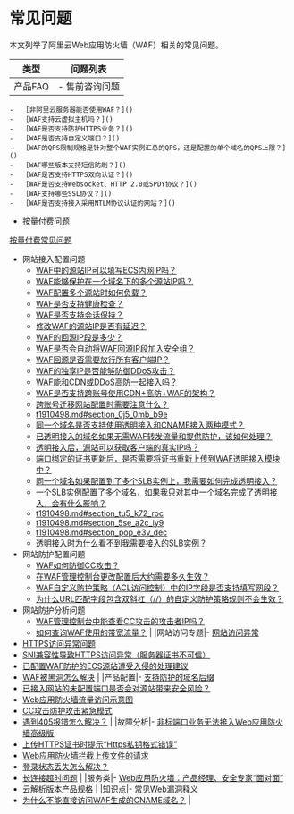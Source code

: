 # 常见问题

本文列举了阿里云Web应用防火墙（WAF）相关的常见问题。

|类型|问题列表|
|--|----|
|产品FAQ|-   售前咨询问题
    -   [非阿里云服务器能否使用WAF？]()
    -   [WAF支持云虚拟主机吗？]()
    -   [WAF是否支持防护HTTPS业务？]()
    -   [WAF是否支持自定义端口？]()
    -   [WAF的QPS限制规格是针对整个WAF实例汇总的QPS，还是配置的单个域名的QPS上限？]()
    -   [WAF哪些版本支持短信防刷？]()
    -   [WAF是否支持HTTPS双向认证？]()
    -   [WAF是否支持Websocket、HTTP 2.0或SPDY协议？]()
    -   [WAF支持哪些SSL协议？]()
    -   [WAF是否支持接入采用NTLM协议认证的网站？]()
-   按量付费问题

[按量付费常见问题]()

-   网站接入配置问题
    -   [WAF中的源站IP可以填写ECS内网IP吗？]()
    -   [WAF能够保护在一个域名下的多个源站IP吗？]()
    -   [WAF配置多个源站时如何负载？]()
    -   [WAF是否支持健康检查？]()
    -   [WAF是否支持会话保持？]()
    -   [修改WAF的源站IP是否有延迟？]()
    -   [WAF的回源IP段是多少？]()
    -   [WAF是否会自动将WAF回源IP段加入安全组？]()
    -   [WAF回源是否需要放行所有客户端IP？]()
    -   [WAF的独享IP是否能够防御DDoS攻击？]()
    -   [WAF能和CDN或DDoS高防一起接入吗？]()
    -   [WAF是否支持跨账号使用CDN+高防+WAF的架构？]()
    -   [跨账号迁移网站配置时需要注意什么？]()
    -   [t1910498.md\#section\_0j5\_0mb\_b9e](/cn.zh-CN/接入WAF/透明接入常见问题.md)
    -   [同一个域名是否支持使用透明接入和CNAME接入两种模式？](/cn.zh-CN/接入WAF/透明接入常见问题.md)
    -   [已透明接入的域名如果无需WAF转发流量和提供防护，该如何处理？](/cn.zh-CN/接入WAF/透明接入常见问题.md)
    -   [透明接入后，源站可以获取客户端的真实IP吗？](/cn.zh-CN/接入WAF/透明接入常见问题.md)
    -   [端口绑定的证书更新后，是否需要将证书重新上传到WAF透明接入模块中？](/cn.zh-CN/接入WAF/透明接入常见问题.md)
    -   [同一个域名如果配置到了多个SLB实例上，我需要如何完成透明接入？](/cn.zh-CN/接入WAF/透明接入常见问题.md)
    -   [一个SLB实例配置了多个域名，如果我只对其中一个域名完成了透明接入，会有什么影响？](/cn.zh-CN/接入WAF/透明接入常见问题.md)
    -   [t1910498.md\#section\_tu5\_k72\_roc](/cn.zh-CN/接入WAF/透明接入常见问题.md)
    -   [t1910498.md\#section\_5se\_a2c\_iy9](/cn.zh-CN/接入WAF/透明接入常见问题.md)
    -   [t1910498.md\#section\_pop\_e3v\_dec](/cn.zh-CN/接入WAF/透明接入常见问题.md)
    -   [透明接入时为什么看不到我需要接入的SLB实例？](/cn.zh-CN/接入WAF/透明接入常见问题.md)
-   网站防护配置问题
    -   [WAF如何防御CC攻击？]()
    -   [在WAF管理控制台更改配置后大约需要多久生效？]()
    -   [WAF自定义防护策略（ACL访问控制）中的IP字段是否支持填写网段？]()
    -   [为什么URL匹配字段包含双斜杠（//）的自定义防护策略规则不会生效？]()
-   网站防护分析问题
    -   [WAF管理控制台中能查看CC攻击的攻击者IP吗？]()
    -   [如何查询WAF使用的带宽流量？]() |
|网站访问专题|-   [网站访问异常]()
-   [HTTPS访问异常问题]()
-   [SNI兼容性导致HTTPS访问异常（服务器证书不可信）]()
-   [已配置WAF防护的ECS源站遭受入侵的处理建议]()
-   [WAF被黑洞怎么解决]() |
|产品配置|-   [支持防护的域名后缀]()
-   [已接入网站的未配置端口是否会对源站带来安全风险？]()
-   [Web应用防火墙流量访问示意图]()
-   [CC攻击防护攻击紧急模式]()
-   [遇到405报错怎么解决？]() |
|故障分析|-   [非标端口业务无法接入Web应用防火墙高级版]()
-   [上传HTTPS证书时提示“Https私钥格式错误”]()
-   [Web应用防火墙拦截上传文件的请求]()
-   [登录状态丢失怎么解决？]()
-   [长连接超时问题]() |
|服务类|-   [Web应用防火墙：产品经理、安全专家“面对面”]()
-   [云解析版本产品规格]() |
|知识点|-   [常见Web漏洞释义]()
-   [为什么不能直接访问WAF生成的CNAME域名？]() |

